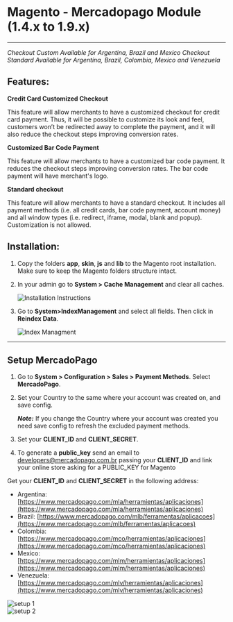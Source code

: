 # Magento - Mercadopago Module (1.4.x to 1.9.x)
---
*Checkout Custom Available for Argentina, Brazil and Mexico*
*Checkout Standard Available for Argentina, Brazil, Colombia, Mexico and Venezuela*


## Features:

**Credit Card Customized Checkout**

This feature will allow merchants to have a customized checkout for credit card
payment. Thus, it will be possible to customize its look and feel, customers won’t be
redirected away to complete the payment, and it will also reduce the checkout steps
improving conversion rates.

**Customized Bar Code Payment**

This feature will allow merchants to have a customized bar code payment. It
reduces the checkout steps improving conversion rates. The bar code payment will
have merchant's logo.

**Standard checkout**

This feature will allow merchants to have a standard checkout. It includes all
payment methods (i.e. all credit cards, bar code payment, account money) and all
window types (i.e. redirect, iframe, modal, blank and popup). Customization is not allowed.

<a name="usage"></a>
## Installation:

1. Copy the folders **app**, **skin**, **js** and **lib** to the Magento root installation. Make sure to keep the Magento folders structure intact.
2. In your admin go to **System > Cache Management** and clear all caches.

	![Installation Instructions](https://raw.github.com/mercadopago/cart-magento/master/README.img/installation.png)<br />
3. Go to **System>IndexManagement** and select all fields. Then click in **Reindex Data**.

	![Index Managment](https://raw.github.com/mercadopago/cart-magento/master/README.img/indexmanagment.png)

---
<a name="Setup"></a>
## Setup MercadoPago

1. Go to **System > Configuration > Sales > Payment Methods**. Select **MercadoPago**.

2. Set your Country to the same where your account was created on, and save config.

	***Note:*** If you change the Country where your account was created you need save config to refresh the excluded payment methods.


3. Set your **CLIENT_ID** and **CLIENT_SECRET**.

4. To generate a **public_key** send an email to developers@mercadopago.com.br passing your **CLIENT_ID** and link your online store asking for a PUBLIC_KEY 
for Magento

Get your **CLIENT_ID** and **CLIENT_SECRET** in the following address:
* Argentina: [https://www.mercadopago.com/mla/herramientas/aplicaciones](https://www.mercadopago.com/mla/herramientas/aplicaciones)
* Brazil: [https://www.mercadopago.com/mlb/ferramentas/aplicacoes](https://www.mercadopago.com/mlb/ferramentas/aplicacoes)
* Colombia: [https://www.mercadopago.com/mco/herramientas/aplicaciones](https://www.mercadopago.com/mco/herramientas/aplicaciones)
* Mexico: [https://www.mercadopago.com/mlm/herramientas/aplicaciones](https://www.mercadopago.com/mlm/herramientas/aplicaciones)
* Venezuela: [https://www.mercadopago.com/mlv/herramientas/aplicaciones](https://www.mercadopago.com/mlv/herramientas/aplicaciones)

![setup 1](https://raw.github.com/mercadopago/cart-magento/master/README.img/setup.png)<br />
![setup 2](https://raw.github.com/mercadopago/cart-magento/master/README.img/setup2.png)<br />
